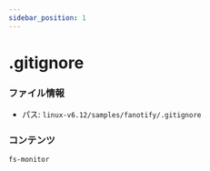 ```yaml
---
sidebar_position: 1
---
```

# .gitignore

### ファイル情報

- パス: `linux-v6.12/samples/fanotify/.gitignore`

### コンテンツ

```gitignore
fs-monitor

```
